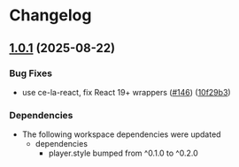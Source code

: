 # Changelog

## [1.0.1](https://github.com/muxinc/player.style/compare/test-mux-player-style-remix-v1.0.0...test-mux-player-style-remix@1.0.1) (2025-08-22)


### Bug Fixes

* use ce-la-react, fix React 19+ wrappers ([#146](https://github.com/muxinc/player.style/issues/146)) ([10f29b3](https://github.com/muxinc/player.style/commit/10f29b3f20b1a359300aaa0cd5c1f93a9e0a59dc))


### Dependencies

* The following workspace dependencies were updated
  * dependencies
    * player.style bumped from ^0.1.0 to ^0.2.0
